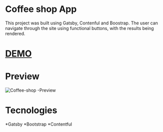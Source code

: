 # Coffee shop App

This project was built using Gatsby, Contenful and Boostrap. The user can navigate through the site using functional buttons, with the results being rendered.

# [DEMO](https://gatsby-simons-coffee-shop.netlify.com/)

# Preview
![Coffee-shop -Preview](./coffeeShop.PNG)
# Tecnologies
*Gatsby
*Bootstrap
*Contentful